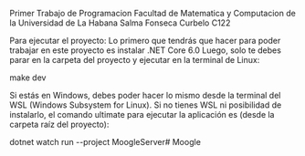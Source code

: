 Primer Trabajo de Programacion 
Facultad de Matematica y Computacion de la Universidad de La Habana
Salma Fonseca Curbelo C122

Para ejecutar el proyecto:
Lo primero que tendrás que hacer para poder trabajar en este proyecto es instalar .NET Core 6.0 Luego, solo te debes parar en la carpeta del proyecto y ejecutar en la terminal de Linux:

make dev

Si estás en Windows, debes poder hacer lo mismo desde la terminal del WSL (Windows Subsystem for Linux). Si no tienes WSL ni posibilidad de instalarlo, el comando ultimate para ejecutar la aplicación es (desde la carpeta raíz del proyecto):

dotnet watch run --project MoogleServer#   M o o g l e  
 